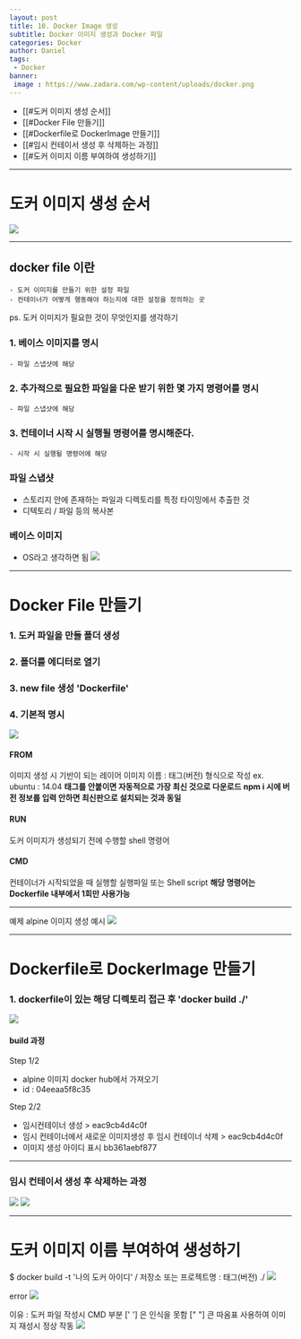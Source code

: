 ```yaml
---
layout: post
title: 10. Docker Image 생성
subtitle: Docker 이미지 생성과 Docker 파일
categories: Docker
author: Daniel
tags: 
 - Docker
banner:
 image : https://www.zadara.com/wp-content/uploads/docker.png
---
```


- [[#도커 이미지 생성 순서]]
- [[#Docker File 만들기]]
- [[#Dockerfile로 DockerImage 만들기]]
- [[#임시 컨테이서 생성 후 삭제하는 과정]]
- [[#도커 이미지 이름 부여하여 생성하기]]

---
# 도커 이미지 생성 순서
![](https://i.imgur.com/nwsjQBs.png)

---

## docker file 이란 
	- 도커 이미지를 만들기 위한 설정 파일
	- 컨테이너가 어떻게 행동해야 하는지에 대한 설정을 정의하는 곳
ps. 도커 이미지가 필요한 것이 무엇인지를 생각하기

### 1. 베이스 이미지를 명시 
	- 파일 스냅샷에 해당
### 2. 추가적으로 필요한 파일을 다운 받기 위한 몇 가지 명령어를 명시
	- 파일 스냅샷에 해당
### 3. 컨테이너 시작 시 실행될 명령어를 명시해준다.
	- 시작 시 실행될 명령어에 해당

### 파일 스냅샷
- 스토리지 안에 존재하는 파일과 디렉토리를 특정 타이밍에서 추출한 것
- 디텍토리 / 파일 등의 복사본

### 베이스 이미지
- OS라고 생각하면 됨
![](https://i.imgur.com/YE8Uel7.png)

---

# Docker File 만들기

### 1. 도커 파일을 만들 폴더 생성

### 2. 폴더를 에디터로 열기

### 3. new file 생성 'Dockerfile'

### 4. 기본적 명시

![](https://i.imgur.com/I1Vt1WS.png)

#### FROM
이미지 생성 시 기반이 되는 레이어
	이미지 이름 : 태그(버전) 형식으로 작성
	ex. ubuntu : 14.04
	**태그를 안붙이면 자동적으로 가장 최신 것으로 다운로드**
	**npm i 시에 버전 정보를 입력 안하면 최신판으로 설치되는 것과 동일**

#### RUN
도커 이미지가 생성되기 전에 수행할 shell 명령어

#### CMD
컨테이너가 시작되었을 때
실행할 실행파일 또는 Shell script
**해당 명령어는 Dockerfile 내부에서 1회만 사용가능**

---

예제 alpine 이미지 생성 예시
![](https://i.imgur.com/g1n5K8w.png)

---

# Dockerfile로 DockerImage 만들기

### 1. dockerfile이 있는 해당 디렉토리 접근 후 'docker build ./' 
![](https://i.imgur.com/ikHhPMb.png)

#### build 과정
Step 1/2
- alpine 이미지 docker hub에서 가져오기 
- id : 04eeaa5f8c35

Step 2/2
- 임시컨테이너 생성 > eac9cb4d4c0f
- 임시 컨테이너에서 새로운 이미지생성 후 임시 컨테이너 삭제 > eac9cb4d4c0f
- 이미지 생성 아이디 표시 bb361aebf877

---

### 임시 컨테이서 생성 후 삭제하는 과정
![](https://i.imgur.com/pIFgfJB.png)
![](https://i.imgur.com/RrkXY5P.png)

---

# 도커 이미지 이름 부여하여 생성하기
$ docker build -t '나의 도커 아이디' / 저장소 또는 프로젝트명 : 태그(버전) ./
![](https://i.imgur.com/b4f9FrF.png)

error
![](https://i.imgur.com/axXzYBK.png)

이유 : 도커 파일 작성시 CMD 부분 [' '] 은 인식을 못함 [" "] 큰 따옴표 사용하여 이미지 재성시 정상 작동
![](https://i.imgur.com/yDm1KM7.png)
